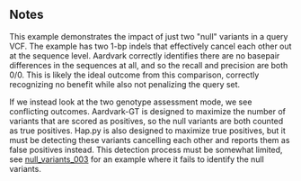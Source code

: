 ## Notes
This example demonstrates the impact of just two "null" variants in a query VCF.
The example has two 1-bp indels that effectively cancel each other out at the sequence level.
Aardvark correctly identifies there are no basepair differences in the sequences at all, and so the recall and precision are both 0/0.
This is likely the ideal outcome from this comparison, correctly recognizing no benefit while also not penalizing the query set.

If we instead look at the two genotype assessment mode, we see conflicting outcomes.
Aardvark-GT is designed to maximize the number of variants that are scored as positives, so the null variants are both counted as true positives.
Hap.py is also designed to maximize true positives, but it must be detecting these variants cancelling each other and reports them as false positives instead.
This detection process must be somewhat limited, see [null_variants_003](../null_variants_003/) for an example where it fails to identify the null variants.
